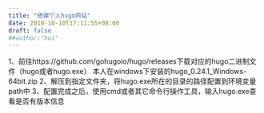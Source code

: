```yaml
---
title: "搭建个人hugo网站"
date: 2018-10-10T17:11:55+08:00
draft: false
##author:"hui"
---
```


1、前往https://github.com/gohugoio/hugo/releases下载对应的hugo二进制文件（hugo或者hugo.exe）
   本人在windows下安装的hugo_0.24.1_Windows-64bit.zip
2、解压到指定文件夹，将hugo.exe所在的目录的路径配置到环境变量path中
3、配置完成之后，使用cmd或者其它命令行操作工具，输入hugo.exe查看是否有版本信息
